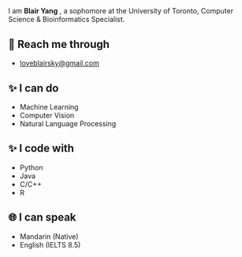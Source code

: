 ##  
I am **Blair Yang** , a sophomore at the University of Toronto, Computer Science & Bioinformatics Specialist.

## 📧 Reach me through

- loveblairsky@gmail.com

## ✨ I can do

- Machine Learning
- Computer Vision
- Natural Language Processing

## ✨ I code with 

- Python
- Java
- C/C++
- R

## 🌐 I can speak
- Mandarin (Native)
- English (IELTS 8.5)
